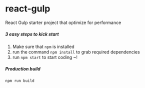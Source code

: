 # react-gulp
React Gulp starter project that optimize for performance

##### 3 easy steps to kick start
1. Make sure that `npm` is installed
2. run the command `npm install` to grab required dependencies
3. run `npm start` to start coding ~!

##### **Production build**
    npm run build
